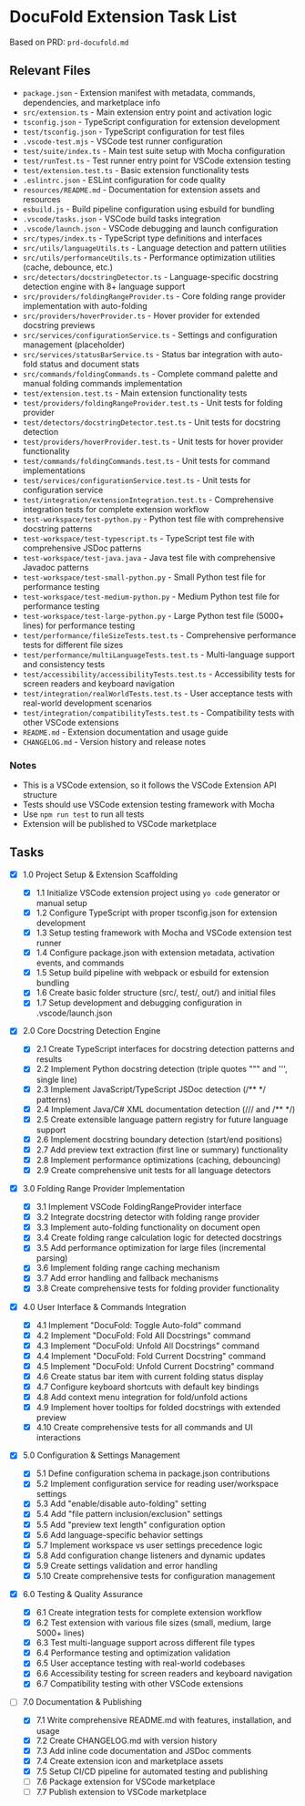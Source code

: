 # DocuFold Extension Task List

Based on PRD: `prd-docufold.md`

## Relevant Files

- `package.json` - Extension manifest with metadata, commands, dependencies, and marketplace info
- `src/extension.ts` - Main extension entry point and activation logic
- `tsconfig.json` - TypeScript configuration for extension development
- `test/tsconfig.json` - TypeScript configuration for test files
- `.vscode-test.mjs` - VSCode test runner configuration
- `test/suite/index.ts` - Main test suite setup with Mocha configuration
- `test/runTest.ts` - Test runner entry point for VSCode extension testing
- `test/extension.test.ts` - Basic extension functionality tests
- `.eslintrc.json` - ESLint configuration for code quality
- `resources/README.md` - Documentation for extension assets and resources
- `esbuild.js` - Build pipeline configuration using esbuild for bundling
- `.vscode/tasks.json` - VSCode build tasks integration
- `.vscode/launch.json` - VSCode debugging and launch configuration
- `src/types/index.ts` - TypeScript type definitions and interfaces
- `src/utils/languageUtils.ts` - Language detection and pattern utilities
- `src/utils/performanceUtils.ts` - Performance optimization utilities (cache, debounce, etc.)
- `src/detectors/docstringDetector.ts` - Language-specific docstring detection engine with 8+ language support
- `src/providers/foldingRangeProvider.ts` - Core folding range provider implementation with auto-folding
- `src/providers/hoverProvider.ts` - Hover provider for extended docstring previews
- `src/services/configurationService.ts` - Settings and configuration management (placeholder)
- `src/services/statusBarService.ts` - Status bar integration with auto-fold status and document stats
- `src/commands/foldingCommands.ts` - Complete command palette and manual folding commands implementation
- `test/extension.test.ts` - Main extension functionality tests
- `test/providers/foldingRangeProvider.test.ts` - Unit tests for folding provider
- `test/detectors/docstringDetector.test.ts` - Unit tests for docstring detection
- `test/providers/hoverProvider.test.ts` - Unit tests for hover provider functionality
- `test/commands/foldingCommands.test.ts` - Unit tests for command implementations
- `test/services/configurationService.test.ts` - Unit tests for configuration service
- `test/integration/extensionIntegration.test.ts` - Comprehensive integration tests for complete extension workflow
- `test-workspace/test-python.py` - Python test file with comprehensive docstring patterns
- `test-workspace/test-typescript.ts` - TypeScript test file with comprehensive JSDoc patterns
- `test-workspace/test-java.java` - Java test file with comprehensive Javadoc patterns
- `test-workspace/test-small-python.py` - Small Python test file for performance testing
- `test-workspace/test-medium-python.py` - Medium Python test file for performance testing
- `test-workspace/test-large-python.py` - Large Python test file (5000+ lines) for performance testing
- `test/performance/fileSizeTests.test.ts` - Comprehensive performance tests for different file sizes
- `test/performance/multiLanguageTests.test.ts` - Multi-language support and consistency tests
- `test/accessibility/accessibilityTests.test.ts` - Accessibility tests for screen readers and keyboard navigation
- `test/integration/realWorldTests.test.ts` - User acceptance tests with real-world development scenarios
- `test/integration/compatibilityTests.test.ts` - Compatibility tests with other VSCode extensions
- `README.md` - Extension documentation and usage guide
- `CHANGELOG.md` - Version history and release notes

### Notes

- This is a VSCode extension, so it follows the VSCode Extension API structure
- Tests should use VSCode extension testing framework with Mocha
- Use `npm run test` to run all tests
- Extension will be published to VSCode marketplace

## Tasks

- [x] 1.0 Project Setup & Extension Scaffolding

  - [x] 1.1 Initialize VSCode extension project using `yo code` generator or manual setup
  - [x] 1.2 Configure TypeScript with proper tsconfig.json for extension development
  - [x] 1.3 Setup testing framework with Mocha and VSCode extension test runner
  - [x] 1.4 Configure package.json with extension metadata, activation events, and commands
  - [x] 1.5 Setup build pipeline with webpack or esbuild for extension bundling
  - [x] 1.6 Create basic folder structure (src/, test/, out/) and initial files
  - [x] 1.7 Setup development and debugging configuration in .vscode/launch.json

- [x] 2.0 Core Docstring Detection Engine

  - [x] 2.1 Create TypeScript interfaces for docstring detection patterns and results
  - [x] 2.2 Implement Python docstring detection (triple quotes """ and ''', single line)
  - [x] 2.3 Implement JavaScript/TypeScript JSDoc detection (/\*\* \*/ patterns)
  - [x] 2.4 Implement Java/C# XML documentation detection (/// and /\*\* \*/)
  - [x] 2.5 Create extensible language pattern registry for future language support
  - [x] 2.6 Implement docstring boundary detection (start/end positions)
  - [x] 2.7 Add preview text extraction (first line or summary) functionality
  - [x] 2.8 Implement performance optimizations (caching, debouncing)
  - [x] 2.9 Create comprehensive unit tests for all language detectors

- [x] 3.0 Folding Range Provider Implementation

  - [x] 3.1 Implement VSCode FoldingRangeProvider interface
  - [x] 3.2 Integrate docstring detector with folding range provider
  - [x] 3.3 Implement auto-folding functionality on document open
  - [x] 3.4 Create folding range calculation logic for detected docstrings
  - [x] 3.5 Add performance optimization for large files (incremental parsing)
  - [x] 3.6 Implement folding range caching mechanism
  - [x] 3.7 Add error handling and fallback mechanisms
  - [x] 3.8 Create comprehensive tests for folding provider functionality

- [x] 4.0 User Interface & Commands Integration

  - [x] 4.1 Implement "DocuFold: Toggle Auto-fold" command
  - [x] 4.2 Implement "DocuFold: Fold All Docstrings" command
  - [x] 4.3 Implement "DocuFold: Unfold All Docstrings" command
  - [x] 4.4 Implement "DocuFold: Fold Current Docstring" command
  - [x] 4.5 Implement "DocuFold: Unfold Current Docstring" command
  - [x] 4.6 Create status bar item with current folding status display
  - [x] 4.7 Configure keyboard shortcuts with default key bindings
  - [x] 4.8 Add context menu integration for fold/unfold actions
  - [x] 4.9 Implement hover tooltips for folded docstrings with extended preview
  - [x] 4.10 Create comprehensive tests for all commands and UI interactions

- [x] 5.0 Configuration & Settings Management

  - [x] 5.1 Define configuration schema in package.json contributions
  - [x] 5.2 Implement configuration service for reading user/workspace settings
  - [x] 5.3 Add "enable/disable auto-folding" setting
  - [x] 5.4 Add "file pattern inclusion/exclusion" settings
  - [x] 5.5 Add "preview text length" configuration option
  - [x] 5.6 Add language-specific behavior settings
  - [x] 5.7 Implement workspace vs user settings precedence logic
  - [x] 5.8 Add configuration change listeners and dynamic updates
  - [x] 5.9 Create settings validation and error handling
  - [x] 5.10 Create comprehensive tests for configuration management

- [x] 6.0 Testing & Quality Assurance

  - [x] 6.1 Create integration tests for complete extension workflow
  - [x] 6.2 Test extension with various file sizes (small, medium, large 5000+ lines)
  - [x] 6.3 Test multi-language support across different file types
  - [x] 6.4 Performance testing and optimization validation
  - [x] 6.5 User acceptance testing with real-world codebases
  - [x] 6.6 Accessibility testing for screen readers and keyboard navigation
  - [x] 6.7 Compatibility testing with other VSCode extensions

- [ ] 7.0 Documentation & Publishing
  - [x] 7.1 Write comprehensive README.md with features, installation, and usage
  - [x] 7.2 Create CHANGELOG.md with version history
  - [x] 7.3 Add inline code documentation and JSDoc comments
  - [x] 7.4 Create extension icon and marketplace assets
  - [x] 7.5 Setup CI/CD pipeline for automated testing and publishing
  - [ ] 7.6 Package extension for VSCode marketplace
  - [ ] 7.7 Publish extension to VSCode marketplace
